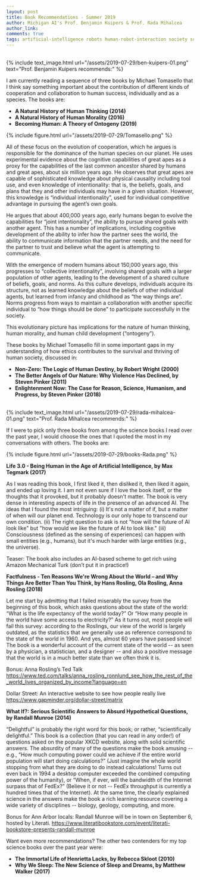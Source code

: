 ```yaml
---
layout: post
title: Book Recommendations - Summer 2019
author: Michigan AI's Prof. Benjamin Kuipers & Prof. Rada Mihalcea
author_link:
comments: true
tags: artificial-intelligence robots human-robot-interaction society science
---
```

<br/>
{% include text_image.html url="/assets/2019-07-29/ben-kuipers-01.png" text="Prof. Benjamin Kuipers recommends:" %}

I am currently reading a sequence of three books by Michael Tomasello that I think say something important about the contribution of different kinds of cooperation and collaboration to human success, individually and as a species.  The books are:
* **A Natural History of Human Thinking (2014)**
* **A Natural History of Human Morality (2016)**
* **Becoming Human:  A Theory of Ontogeny (2019)**

{% include figure.html url="/assets/2019-07-29/Tomasello.png"  %}

All of these focus on the evolution of cooperation, which he argues is responsible for the dominance of the human species on our planet.  He uses experimental evidence about the cognitive capabilities of great apes as a proxy for the capabilities of the last common ancestor shared by humans and great apes, about six million years ago.  He observes that great apes are capable of sophisticated knowledge about physical causality including tool use, and even knowledge of intentionality:  that is, the beliefs, goals, and plans that they and other individuals may have in a given situation.  However, this knowledge is “individual intentionality”, used for individual competitive advantage in pursuing the agent’s own goals.
	
He argues that about 400,000 years ago, early humans began to evolve the capabilities for “joint intentionality”, the ability to pursue shared goals with another agent.  This has a number of implications, including cognitive development of the ability to infer how the partner sees the world, the ability to communicate information that the partner needs, and the need for the partner to trust and believe what the agent is attempting to communicate.
	
With the emergence of modern humans about 150,000 years ago, this progresses to “collective intentionality”, involving shared goals with a larger population of other agents, leading to the development of a shared culture of beliefs, goals, and norms.  As this culture develops, individuals acquire its structure, not as learned knowledge about the beliefs of other individual agents, but learned from infancy and childhood as “the way things are”.  Norms progress from ways to maintain a collaboration with another specific individual to “how things should be done” to participate successfully in the society.

This evolutionary picture has implications for the nature of human thinking, human morality, and human child development (“ontogeny”).

These books by Michael Tomasello fill in some important gaps in my understanding of how ethics contributes to the survival and thriving of human society, discussed in:

* **Non-Zero: The Logic of Human Destiny, by Robert Wright (2000)**
* **The Better Angels of Our Nature:  Why Violence Has Declined, by Steven Pinker (2011)**
* **Enlightenment Now:  The Case for Reason, Science, Humanism, and Progress, by Steven Pinker (2018)**

<br/>
{% include text_image.html url="/assets/2019-07-29/rada-mihalcea-01.png" text="Prof. Rada Mihalcea recommends:" %}

If I were to pick only three books from among the science books I read over the past year, I would choose the ones that I quoted the most in my conversations with others. The books are:

{% include figure.html url="/assets/2019-07-29/books-Rada.png"  %}

**Life 3.0 - Being Human in the Age of Artificial Intelligence, by Max Tegmark (2017)**

As I was reading this book, I first liked it, then disliked it, then liked it again, and ended up loving it. I am not even sure if I love the book itself, or the thoughts that it provoked, but it probably doesn't matter. The book is very dense in interesting aspects of life in the presence of an advanced AI. The ideas that I found the most intriguing: (i) It's not a matter of if, but a matter of when will our planet end. Technology is our only hope to transcend our own condition. (ii) The right question to ask is not "how will the future of AI look like" but "how would we like the future of AI to look like." (iii) Consciousness (defined as the sensing of experiences) can happen with small entities (e.g., humans), but it's much harder with large entities (e.g., the universe). 

Teaser: The book also includes an AI-based scheme to get rich using Amazon Mechanical Turk (don’t put it in practice!)

**Factfulness - Ten Reasons We're Wrong About the World – and Why Things Are Better Than You Think, by Hans Rosling, Ola Rosling, Anna Rosling (2018)**

Let me start by admitting that I failed miserably the survey from the beginning of this book, which asks questions about the state of the world: “What is the life expectancy of the world today?” Or “How many people in the world have some access to electricity?” As it turns out, most people will fail this survey: according to the Roslings, our view of the world is largely outdated, as the statistics that we generally use as reference correspond to the state of the world in 1960. And yes, almost 60 years have passed since! The book is a wonderful account of the current state of the world -- as seen by a physician, a statistician, and a designer -- and also a positive message that the world is in a much better state than we often think it is.

Bonus: Anna Rosling’s Ted Talk 
<https://www.ted.com/talks/anna_rosling_ronnlund_see_how_the_rest_of_the_world_lives_organized_by_income?language=en>

Dollar Street: An interactive website to see how people really live
<https://www.gapminder.org/dollar-street/matrix>

**What If?: Serious Scientific Answers to Absurd Hypothetical Questions, by Randall Munroe (2014)**

“Delightful” is probably the right word for this book; or rather, “scientifically delightful.” This book is a collection (that you can read in any order!) of questions asked on the popular XKCD website, along with solid scientific answers. The absurdity of many of the questions make the book amusing -- e.g., “How much computing power could we achieve if the entire world population will start doing calculations?” (Just imagine the whole world stopping from what they are doing to do instead calculations! Turns out even back in 1994 a desktop computer exceeded the combined computing power of the humanity), or “When, if ever, will the bandwidth of the Internet surpass that of FedEx?” (Believe it or not -- FedEx throughput is currently a hundred times that of the Internet). At the same time, the clearly explained science in the answers make the book a rich learning resource covering a wide variety of disciplines  -- biology, geology, computing, and more. 

Bonus for Ann Arbor locals: Randall Munroe will be in town on September 6, hosted by Literati.
<https://www.literatibookstore.com/event/literati-bookstore-presents-randall-munroe>


Want even more recommendations? The other two contenders for my top science books over the past year were:
* **The Immortal Life of Henrietta Lacks, by Rebecca Skloot (2010)**
* **Why We Sleep: The New Science of Sleep and Dreams, by Matthew Walker (2017)**








